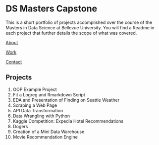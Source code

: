 # DS Masters Capstone

This is a short portfolio of projects accomplished over the course of the Masters in Data Science at Bellevue University. You will find a Readme in each project that further details the scope of what was covered. 

[About](docs.About.md)

[Work](docs/Work.md)

[Contact](docs/Contact.md)

## Projects
1. OOP Example Project
2. Fit a Logreg and Rmarkdown Script
3. EDA and Presentation of Finding on Seattle Weather
4. Scraping a Web Page
5. API Data Transformation
6. Data Wrangling with Python
7. Kaggle Competition: Expedia Hotel Recommendations
8. Dogers 
9. Creation of a Mini Data Warehouse 
10. Movie Recommendation Engine

